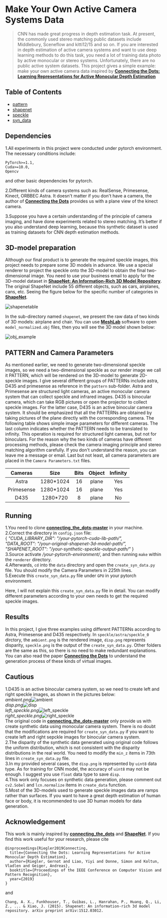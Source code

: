 # Make Your Own Active Camera Systems Data

> CNN has made great progress in depth estimation task. At present, the commonly used stereo matching public datasets include Middlebury, Sceneflow and kitti12/15 and so on. If you are interested in depth estimation of active camera systems and want to use deep learning methods to do this task, you need a lot of training data photo by active monocular or stereo systems. Unfortunately, there are no public active system datasets. This project gives a simple example: make your own active camera data inspired by **[Connecting the Dots: Learning Representations for Active Monocular Depth Estimation](http://www.cvlibs.net/publications/Riegler2019CVPR.pdf)**

## Table of Contents
- [pattern](#pattern)
- [shapenet](#shapenet)
- [speckle](#speckle)
- [syn_data](#syn_data)

## Dependencies
1.All experiments in this project were conducted under pytorch environment. The necessary conditions include:
```
PyTorch>=1.1,
Cuda>=10.0,
Opencv
```
and other basic dependencies for pytorch.

2.Different kinds of camera systems such as: RealSense, Primesense, Kinect, ORBBEC Astra. It doesn't matter if you don't have a camera, the author of **[Connecting the Dots](http://www.cvlibs.net/publications/Riegler2019CVPR.pdf)** provides us with a plane view of the kinect camera.

3.Suppose you have a certain understanding of the principle of camera imaging, and have done experiments related to stereo matching. It’s better if you also understand deep learning, because this synthetic dataset is used as training datasets for CNN depth estimation methods.

## 3D-model preparation
Although our final product is to generate the required speckle images, this project needs to prepare some 3D models in advance. We use a special renderer to project the speckle onto the 3D-model to obtain the final two-dimensional image. You need to use your business email to apply for the 3D-model dataset in **[ShapeNet: An Information-Rich 3D Model Repository](https://arxiv.org/abs/1512.03012)**. The original ShapeNet include 55 different objects, such as cars, airplanes, cans, etc. Seeing the figure below for the specific number of categories in **[ShapeNet](https://arxiv.org/abs/1512.03012)**.

![shapenetable](shapenet/shapenet.png)

In the sub-directory named `shapenet`, we present the raw data of two kinds of 3D models: airplane and chair. You can use **[MeshLab](http://www.meshlab.net/)** software to open `model_normalized.obj` files, then you will see the 3D model shown below:

![obj_example](shapenet/obj_example.png)

## PATTERN and Camera Parameters
As mentioned earlier, we need to generate two-dimensional speckle images, so we need a two-dimensional speckle as our render image we call it PATTERN, which will be rendered on the 3D-model to generate 2D-speckle images. I give several different groups of PATTERNs include astra, D435 and primesense as reference in the `pattern` sub-folder. Astra and Primesense are structured light cameras, an active monocular camera system that can collect speckle and infrared images. D435 is binocular camera, which can take RGB pictures or open the projector to collect speckle images. For the latter case, D435 is an active binocular camera system. It should be emphasized that all the PATTERNs are obtained by taking pictures of the plane directly with the corresponding camera. The following table shows simple image parameters for different cameras. The last column indicates whether the PATTERN needs to be translated to infinity. This operation is required for structured light cameras, but not for binoculars. For the reason why the two kinds of cameras have different processing methods, please check the camera imaging principle and stereo matching algorithm carefully. If you don't understand the reason, you can leave me a message or email. Last but not least, all camera parameters are placed in the `Camera Parameters.txt` files.

Cameras|Size|Bits|Object|Infinity
:---:|:---:|:---:|:---:|:---:
Astra|1280*1024|16|plane|Yes
Primesense|1280*1024|16|plane|Yes
D435|1280*720|8|plane|No  


## Running
1.You need to clone **[connecting_the_dots-master](https://github.com/autonomousvision/connecting_the_dots)** in your machine.  
2.Correct the directory in `config.json` file:  
{
  *"CUDA_LIBRARY_DIR": "/your-pytorch-cuda-lib-path/",  
"DATA_ROOT": "/your-original-shapenet-3d-model-path/",  
"SHAPENET_ROOT": "/your-synthetic-speckle-output-path/"*
}  
3.Source activate */your-pytorch-environment/*, and then running `make` within the `renderer` directory.  
4.Afterwards, `cd` into the `data` directory and open the `create_syn_data.py` file. You should modify the Camera Parameters in 225th lines.  
5.Execute this `create_syn_data.py` file under `GPU` in your pytorch environment.

Here, I will not explain this `create_syn_data.py` file in detail. You can modify different parameters according to your own needs to get the required speckle images.

## Results
In this project, I give three examples using different PATTERNs according to Astra, Primesense and D435 respectively. In `speckle/astra/speckle_0` dirctory, the `ambient.png` is the rendered image,
`disp.png` represents disparity, `speckle.png` is the output of the `create_syn_data.py`. Other folders are the same as this, so there is no need to make redundant explanations. You can also read the paper **[Connecting the Dots](http://www.cvlibs.net/publications/Riegler2019CVPR.pdf)** to understand the generation process of these kinds of virtual images.

## Cautious
1.D435 is an active binocular camera system, so we need to create left and right speckle images, as shown in the pictures below:  
*ambient.png*![ambient](speckle/d435/speckle_0/ambient.png)  
*disp.png*![disp](speckle/d435/speckle_0/disp.png)  
*left_speckle.png*![left_speckle](speckle/d435/speckle_0/left_speckle.png)  
*right_speckle.png*![right_speckle](speckle/d435/speckle_0/right_speckle.png)  
The original code in **[connecting_the_dots-master](https://github.com/autonomousvision/connecting_the_dots)** only provide us with create synthetic data using monocular camera system. There is no doubt that the modifications are required for `create_syn_data.py` if you want to create left and right sepckle images for binocular camera system.  
2.The disparity of the synthetic data generated using original code follows the uniform distribution, which is not consistent with the disparity distributions in the real world. You need to modify the `min_z` items in 73th lines in `create_syn_data.py` file.   
3.In my provided several cases, the `disp.png` is represented by `uint8` data type. As for training for CNN model, the accuracy of `uint8` may not be enough. I suggest you use `float` data type to save `disp`.  
4.This work only focuses on synthetic data generation, please comment out `cv2.Sobel` and `lcn.normalize` items in `create_data` function.  
5.Most of the 3D-models used to generate speckle images data are ramps rather than surfaces. If you want to have a great depth estimation of human face or body, it is recommended to use 3D human models for data generation.

## Acknowledgement
This work is mainly inspired by **[connecting_the_dots](https://github.com/autonomousvision/connecting_the_dots)** and **[ShapeNet](https://arxiv.org/abs/1512.03012)**. If you find this work useful for your research, please cite
```
@inproceedings{Riegler2019Connecting,
  title={Connecting the Dots: Learning Representations for Active Monocular Depth Estimation},
  author={Riegler, Gernot and Liao, Yiyi and Donne, Simon and Koltun, Vladlen and Geiger, Andreas},
  booktitle={Proceedings of the IEEE Conference on Computer Vision and Pattern Recognition},
  year={2019}
}
```
and 
```
Chang, A. X., Funkhouser, T., Guibas, L., Hanrahan, P., Huang, Q., Li, Z., ... & Xiao, J. (2015). Shapenet: An information-rich 3d model repository. arXiv preprint arXiv:1512.03012.
```

